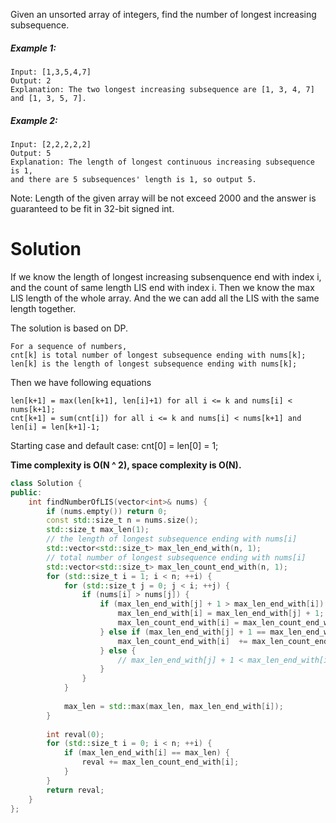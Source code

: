 Given an unsorted array of integers, find the number of longest increasing subsequence.

##### Example 1:

```
Input: [1,3,5,4,7]
Output: 2
Explanation: The two longest increasing subsequence are [1, 3, 4, 7] and [1, 3, 5, 7].
```

##### Example 2:

```
Input: [2,2,2,2,2]
Output: 5
Explanation: The length of longest continuous increasing subsequence is 1, 
and there are 5 subsequences' length is 1, so output 5.
```

Note: Length of the given array will be not exceed 2000 and the answer is guaranteed to be fit in 32-bit signed int.


# Solution

If we know the length of longest increasing subsenquence end with index i, and the count of same length LIS end with index i. Then we know the max LIS length  of the whole array. And the we can add all the LIS with the same length together.

The solution is based on DP.

```
For a sequence of numbers,
cnt[k] is total number of longest subsequence ending with nums[k];
len[k] is the length of longest subsequence ending with nums[k];
```

Then we have following equations

```
len[k+1] = max(len[k+1], len[i]+1) for all i <= k and nums[i] < nums[k+1];
cnt[k+1] = sum(cnt[i]) for all i <= k and nums[i] < nums[k+1] and len[i] = len[k+1]-1;
```

Starting case and default case: cnt[0] = len[0] = 1;

__Time complexity is O(N ^ 2), space complexity is O(N).__

```cpp
class Solution {
public:
    int findNumberOfLIS(vector<int>& nums) {
        if (nums.empty()) return 0;
        const std::size_t n = nums.size();
        std::size_t max_len(1);
        // the length of longest subsequence ending with nums[i]
        std::vector<std::size_t> max_len_end_with(n, 1); 
        // total number of longest subsequence ending with nums[i]
        std::vector<std::size_t> max_len_count_end_with(n, 1);
        for (std::size_t i = 1; i < n; ++i) {
            for (std::size_t j = 0; j < i; ++j) {
                if (nums[i] > nums[j]) {
                    if (max_len_end_with[j] + 1 > max_len_end_with[i]) {
                        max_len_end_with[i] = max_len_end_with[j] + 1;
                        max_len_count_end_with[i] = max_len_count_end_with[j];
                    } else if (max_len_end_with[j] + 1 == max_len_end_with[i]) {
                        max_len_count_end_with[i]  += max_len_count_end_with[j];
                    } else { 
                        // max_len_end_with[j] + 1 < max_len_end_with[i], ignore
                    }
                }
            }
            
            max_len = std::max(max_len, max_len_end_with[i]);
        }
        
        int reval(0);
        for (std::size_t i = 0; i < n; ++i) {
            if (max_len_end_with[i] == max_len) {
                reval += max_len_count_end_with[i];
            }
        }
        return reval;
    }
};
```
